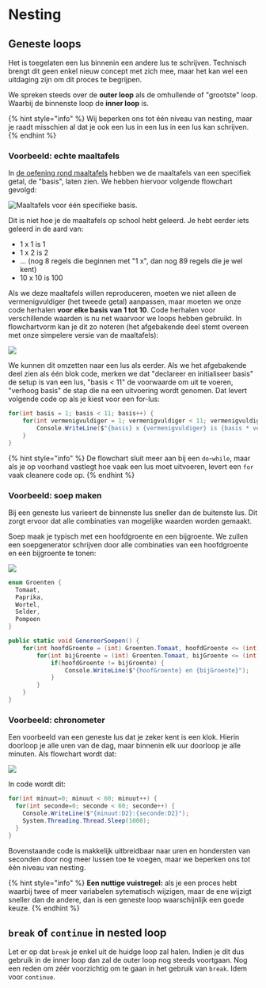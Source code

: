 # Nesting

## Geneste loops

Het is toegelaten een lus binnenin een andere lus te schrijven. Technisch brengt dit geen enkel nieuw concept met zich mee, maar het kan wel een uitdaging zijn om dit proces te begrijpen.

We spreken steeds over de **outer loop** als de omhullende of "grootste" loop. Waarbij de binnenste loop de **inner loop** is.

{% hint style="info" %}
Wij beperken ons tot één niveau van nesting, maar je raadt misschien al dat je ook een lus in een lus in een lus kan schrijven.
{% endhint %}

### Voorbeeld: echte maaltafels

In [de oefening rond maaltafels](a_practica.md#tafels-van-vermenigvuldigen) hebben we de maaltafels van een specifiek getal, de "basis", laten zien. We hebben hiervoor volgende flowchart gevolgd:

![Maaltafels voor &#xE9;&#xE9;n specifieke basis.](../../.gitbook/assets/maaltafels.svg)

Dit is niet hoe je de maaltafels op school hebt geleerd. Je hebt eerder iets geleerd in de aard van:

* 1 x 1 is 1
* 1 x 2 is 2
* ... \(nog 8 regels die beginnen met "1 x", dan nog 89 regels die je wel kent\)
* 10 x 10 is 100

Als we deze maaltafels willen reproduceren, moeten we niet alleen de vermenigvuldiger \(het tweede getal\) aanpassen, maar moeten we onze code herhalen **voor elke basis van 1 tot 10**. Code herhalen voor verschillende waarden is nu net waarvoor we loops hebben gebruikt. In flowchartvorm kan je dit zo noteren \(het afgebakende deel stemt overeen met onze simpelere versie van de maaltafels\):

![](../../.gitbook/assets/maaltafels_genest.svg)

We kunnen dit omzetten naar een lus als eerder. Als we het afgebakende deel zien als één blok code, merken we dat "declareer en initialiseer basis" de setup is van een lus, "basis &lt; 11" de voorwaarde om uit te voeren, "verhoog basis" de stap die na een uitvoering wordt genomen. Dat levert volgende code op als je kiest voor een for-lus:

```csharp
for(int basis = 1; basis < 11; basis++) {
    for(int vermenigvuldiger = 1; vermenigvuldiger < 11; vermenigvuldiger++) {
        Console.WriteLine($"{basis} x {vermenigvuldiger} is {basis * vermenigvuldiger}");
    }
}
```

{% hint style="info" %}
De flowchart sluit meer aan bij een `do`-`while`, maar als je op voorhand vastlegt hoe vaak een lus moet uitvoeren, levert een `for` vaak cleanere code op.
{% endhint %}

### Voorbeeld: soep maken

Bij een geneste lus varieert de binnenste lus sneller dan de buitenste lus. Dit zorgt ervoor dat alle combinaties van mogelijke waarden worden gemaakt.

Soep maak je typisch met een hoofdgroente en een bijgroente. We zullen een soepgenerator schrijven door alle combinaties van een hoofdgroente en een bijgroente te tonen:

![](../../.gitbook/assets/soep%20%281%29.svg)

```csharp
enum Groenten {
  Tomaat,
  Paprika,
  Wortel,
  Selder,
  Pompoen
}

public static void GenereerSoepen() {
    for(int hoofdGroente = (int) Groenten.Tomaat, hoofdGroente <= (int) Groenten.Pompoen; hoofdGroente++) {
        for(int bijGroente = (int) Groenten.Tomaat, bijGroente <= (int) Groenten.Pompoen; bijGroente++) {
            if(hoofdGroente != bijGroente) {
                Console.WriteLine($"{hoofGroente} en {bijGroente}");
            }
        }
    }
}
```

### Voorbeeld: chronometer

Een voorbeeld van een geneste lus dat je zeker kent is een klok. Hierin doorloop je alle uren van de dag, maar binnenin elk uur doorloop je alle minuten. Als flowchart wordt dat:

![](../../.gitbook/assets/chrono.svg)

In code wordt dit:

```csharp
for(int minuut=0; minuut < 60; minuut++) {
  for(int seconde=0; seconde < 60; seconde++) {
    Console.WriteLine($"{minuut:D2}:{seconde:D2}");
    System.Threading.Thread.Sleep(1000);
  }
}
```

Bovenstaande code is makkelijk uitbreidbaar naar uren en hondersten van seconden door nog meer lussen toe te voegen, maar we beperken ons tot één niveau van nesting.

{% hint style="info" %}
**Een nuttige vuistregel:** als je een proces hebt waarbij twee of meer variabelen sytematisch wijzigen, maar de ene wijzigt sneller dan de andere, dan is een geneste loop waarschijnlijk een goede keuze.
{% endhint %}

## `break` of `continue` in nested loop

Let er op dat `break` je enkel uit de huidge loop zal halen. Indien je dit dus gebruik in de inner loop dan zal de outer loop nog steeds voortgaan. Nog een reden om zéér voorzichtig om te gaan in het gebruik van `break`. Idem voor `continue`.

